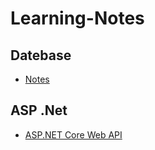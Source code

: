# Learning-Notes

## Datebase
- [Notes](Advanced%20Database%20Notes.md)

## ASP .Net
- [ASP.NET Core Web API](ASP.NET%20Core%20Web%20API.md)
